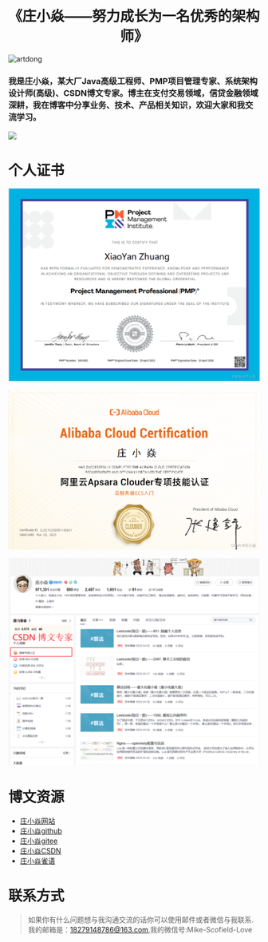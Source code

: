 # <h1 align="center">《庄小焱——努力成长为一名优秀的架构师》</h1>

<img src="https://komarev.com/ghpvc/?username=Zhuang-XiaoYan&label=Visits" alt="artdong" />

<h3>我是庄小焱，某大厂Java高级工程师、PMP项目管理专家、系统架构设计师(高级)、CSDN博文专家。博主在支付交易领域，信贷金融领域深耕，我在博客中分享业务、技术、产品相关知识，欢迎大家和我交流学习。</h3>

<img align="center" src="https://github-readme-stats.vercel.app/api?username=Zhuang-XiaoYan&show_icons=true&icon_color=CE1D2D&text_color=718096&bg_color=ffffff&hide_title=true" />


# 个人证书

![PMP.png](https://github.com/Zhuang-XiaoYan/Zhuang-XiaoYan/blob/main/certificate/PMP.png)

![Aliyun.png](https://github.com/Zhuang-XiaoYan/Zhuang-XiaoYan/blob/main/certificate/Aliyun.png)

![CSDN.png](https://github.com/Zhuang-XiaoYan/Zhuang-XiaoYan/blob/main/certificate/CSDN.png)

# 博文资源

- [庄小焱网站](https://2462612540.github.io/SeniorArchitect/)
- [庄小焱github](https://github.com/2462612540)
- [庄小焱gitee](https://gitee.com/xjl2462612540)
- [庄小焱CSDN](https://blog.csdn.net/weixin_41605937?type=blog)
- [庄小焱雀语](https://www.yuque.com/dashboard/my_books)

# 联系方式

> 如果你有什么问题想与我沟通交流的话你可以使用邮件或者微信与我联系.
> 我的邮箱是：18279148786@163.com,我的微信号:Mike-Scofield-Love

